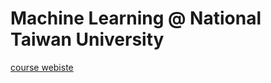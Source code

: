 # Machine Learning @ National Taiwan University

[course webiste](https://speech.ee.ntu.edu.tw/~hylee/ml/2022-spring.php)